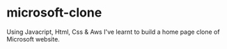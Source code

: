 # microsoft-clone

 Using Javacript, Html, Css & Aws I've learnt to build a home page clone of Microsoft website. 
